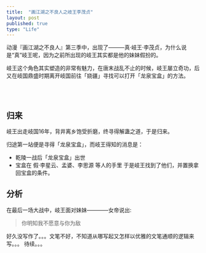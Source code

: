 ```yaml
---
title:  "画江湖之不良人之岐王李茂贞"
layout: post
published: true
type: "Life"
---
```


动漫『画江湖之不良人』第三季中，出现了———真·岐王·李茂贞，为什么说是“真”岐王呢，因为之前所出现的岐王其实都是他的妹妹假扮的。

岐王这个角色其实塑造的非常有魅力，在唐末战乱不止的时候，岐王屡立奇功，后又在岐国鼎盛时期离开岐国前往「娆疆」寻找可以打开「龙泉宝盒」的方法。




<br/>
<br/>

## 归来
岐王出走岐国16年，背井离乡饱受折磨，终寻得解蛊之道，于是归来。

归途第一站便是寻得「龙泉宝盒」，而岐王得知的消息是：
- 乾陵一战后「龙泉宝盒」出世
- 宝盒在 假·李星云、孟婆、李思源 等人的手里
于是岐王找到了他们，并置换拿回宝盒的条件。


## 分析
在最后一场大战中，岐王面对妹妹————女帝说出:
> 你明知我不愿意与你为敌

好久没写作了。。。文笔不好，不知道从哪写起又怎样以优雅的文笔通顺的逻辑来写。。。
待续。。。
